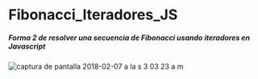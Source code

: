 # Fibonacci_Iteradores_JS
##### Forma 2 de resolver una secuencia de Fibonacci usando iteradores en Javascript 
![captura de pantalla 2018-02-07 a la s 3 03 23 a m](https://user-images.githubusercontent.com/11634391/35905054-a2449ee0-0bb3-11e8-994c-5c883d6ca4a7.png)
